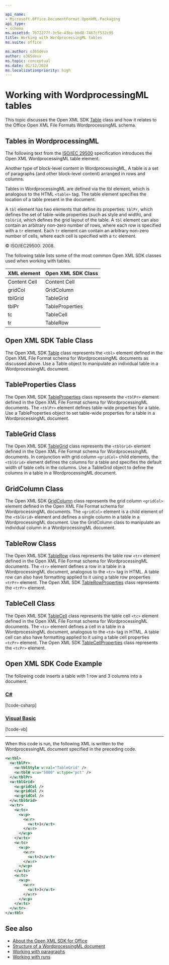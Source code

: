 ```yaml
---

api_name:
- Microsoft.Office.DocumentFormat.OpenXML.Packaging
api_type:
- schema
ms.assetid: 7b72277f-3c5e-43ba-bbd8-7467cf532c95
title: Working with WordprocessingML tables
ms.suite: office

ms.author: o365devx
author: o365devx
ms.topic: conceptual
ms.date: 01/12/2024
ms.localizationpriority: high
---
```

# Working with WordprocessingML tables

This topic discusses the Open XML SDK [Table](https://msdn.microsoft.com/library/office/documentformat.openxml.wordprocessing.table.aspx) class and how it relates to the Office Open XML File Formats WordprocessingML schema.

## Tables in WordprocessingML

The following text from the [ISO/IEC 29500](https://www.iso.org/standard/71691.html) specification introduces the Open XML WordprocessingML table element.

Another type of block-level content in WordprocessingML, A table is a set of paragraphs (and other block-level content) arranged in rows and columns.

Tables in WordprocessingML are defined via the tbl element, which is analogous to the HTML `<table>` tag. The table element specifies the location of a table present in the document.

A `tbl` element has two elements that define its properties: `tblPr`, which defines the set of table-wide properties (such as style and width), and `tblGrid`, which defines the grid layout of the table. A `tbl` element can also contain an arbitrary non-zero number of rows, where each row is specified with a `tr` element. Each `tr` element can contain an arbitrary non-zero number of cells, where each cell is specified with a `tc` element.

© ISO/IEC29500: 2008.

The following table lists some of the most common Open XML SDK classes used when working with tables.

| XML element  | Open XML SDK Class |
| ------------- | ------------- |
| Content Cell  | Content Cell  |
|gridCol|GridColumn|
|tblGrid|TableGrid|
|tblPr|TableProperties|
|tc|TableCell|
|tr|TableRow|

## Open XML SDK Table Class

The Open XML SDK [Table](https://msdn.microsoft.com/library/office/documentformat.openxml.wordprocessing.table.aspx) class represents the `<tbl>` element defined in the Open XML File Format schema for WordprocessingML documents as discussed above. Use a Table object to manipulate an individual table in a WordprocessingML document.

## TableProperties Class

The Open XML SDK [TableProperties](https://msdn.microsoft.com/library/office/documentformat.openxml.wordprocessing.tableproperties.aspx) class represents the `<tblPr>` element defined in the Open XML File Format schema for WordprocessingML documents. The `<tblPr>` element defines table-wide properties for a table. Use a TableProperties object to set table-wide properties for a table in a WordprocessingML document.

## TableGrid Class

The Open XML SDK [TableGrid](https://msdn.microsoft.com/library/office/documentformat.openxml.wordprocessing.tablegrid.aspx) class represents the `<tblGrid>` element defined in the Open XML File Format schema for WordprocessingML documents. In conjunction with grid column `<gridCol>` child elements, the `<tblGrid>` element defines the columns for a table and specifies the default width of table cells in the columns. Use a TableGrid object to define the columns in a table in a WordprocessingML document.

## GridColumn Class

The Open XML SDK [GridColumn](https://msdn.microsoft.com/library/office/documentformat.openxml.wordprocessing.gridcolumn.aspx) class represents the grid column `<gridCol>` element defined in the Open XML File Format schema for WordprocessingML documents. The `<gridCol>` element is a child element of the `<tblGrid>` element and defines a single column in a table in a WordprocessingML document. Use the GridColumn class to manipulate an individual column in a WordprocessingML document.

## TableRow Class

The Open XML SDK [TableRow](https://msdn.microsoft.com/library/office/documentformat.openxml.wordprocessing.tablerow.aspx) class represents the table row `<tr>` element defined in the Open XML File Format schema for WordprocessingML documents. The `<tr>` element defines a row in a table in a WordprocessingML document, analogous to the `<tr>` tag in HTML. A table row can also have formatting applied to it using a table row properties `<trPr>` element. The Open XML SDK [TableRowProperties](https://msdn.microsoft.com/library/office/documentformat.openxml.wordprocessing.tablerowproperties.aspx) class represents the `<trPr>` element.

## TableCell Class

The Open XML SDK [TableCell](https://msdn.microsoft.com/library/office/documentformat.openxml.wordprocessing.tablecell.aspx) class represents the table cell `<tc>` element defined in the Open XML File Format schema for WordprocessingML documents. The `<tc>` element defines a cell in a table in a WordprocessingML document, analogous to the `<td>` tag in HTML. A table cell can also have formatting applied to it using a table cell properties `<tcPr>` element. The Open XML SDK [TableCellProperties](https://msdn.microsoft.com/library/office/documentformat.openxml.wordprocessing.tablecellproperties.aspx) class represents the `<tcPr>` element.

## Open XML SDK Code Example

The following code inserts a table with 1 row and 3 columns into a document.

### [C#](#tab/cs)
[!code-csharp[](../../samples/word/working_with_tables/cs/Program.cs#Snippet0)]

### [Visual Basic](#tab/vb)
[!code-vb[](../../samples/word/working_with_tables/vb/Program.vb#Snippet0)]
***

When this code is run, the following XML is written to the WordprocessingML document specified in the preceding code.

```XML
<w:tbl>
  <w:tblPr>
    <w:tblStyle w:val="TableGrid" />
    <w:tblW w:w="5000" w:type="pct" />
  </w:tblPr>
  <w:tblGrid>
    <w:gridCol />
    <w:gridCol />
    <w:gridCol />
  </w:tblGrid>
  <w:tr>
    <w:tc>
      <w:p>
        <w:r>
          <w:t>1</w:t>
        </w:r>
      </w:p>
    </w:tc>
    <w:tc>
      <w:p>
        <w:r>
          <w:t>2</w:t>
        </w:r>
      </w:p>
    </w:tc>
    <w:tc>
      <w:p>
        <w:r>
          <w:t>3</w:t>
        </w:r>
      </w:p>
    </w:tc>
  </w:tr>
</w:tbl>
```

## See also

- [About the Open XML SDK for Office](../about-the-open-xml-sdk.md)
- [Structure of a WordprocessingML document](structure-of-a-wordprocessingml-document.md)
- [Working with paragraphs](working-with-paragraphs.md)
- [Working with runs](working-with-runs.md)
